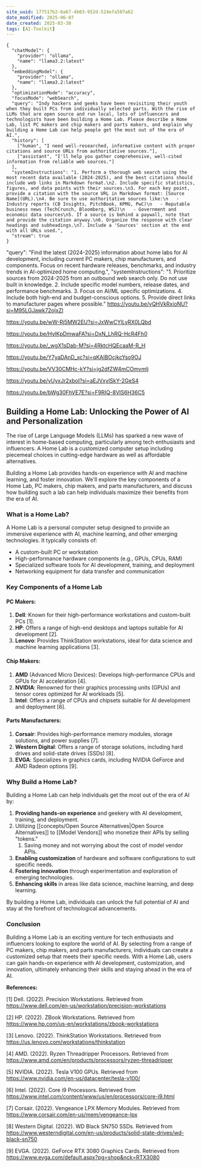```yaml
---
site_uuid: 177517b2-6a67-4b03-952d-524efa507a62
date_modified: 2025-06-07
date_created: 2025-03-30
tags: [AI-Toolkit]
---
```



```requestjson--perplexica
{
  "chatModel": {
    "provider": "ollama",
    "name": "llama3.2:latest"
  },
  "embeddingModel": {
    "provider": "ollama",
    "name": "llama3.2:latest"
  },
  "optimizationMode": "accuracy",
  "focusMode": "webSearch",
  "query": "Indy hackers and geeks have been revisiting their youth when they built PCs from individually selected parts. With the rise of LLMs that are open source and run local, lots of influencers and technologists have been building a Home Lab. Please describe a Home Lab, list PC makers and chip makers and parts makers, and explain why building a Home Lab can help people get the most out of the era of AI.",
  "history": [
    ["human", "I need well-researched, informative content with proper citations and source URLs from authoritative sources."],
    ["assistant", "I'll help you gather comprehensive, well-cited information from reliable web sources."]
  ],
  "systemInstructions": "1. Perform a thorough web search using the most recent data available (2024-2025), and the best citations should include web links in Markdown format.\n2. Include specific statistics, figures, and data points with their sources.\n3. For each key point, provide a citation with the source URL in Markdown format: [Source Name](URL).\n4. Be sure to use authoritative sources like:\n   - Industry reports (CB Insights, PitchBook, KPMG, PwC)\n   - Reputable business news (TechCrunch, Bloomberg, WSJ)\n   - Government and economic data sources\n5. If a source is behind a paywall, note that and provide the citation anyway.\n6. Organize the response with clear headings and subheadings.\n7. Include a 'Sources' section at the end with all URLs used.",
  "stream": true
}
```


"query": "Find the latest (2024-2025) information about home labs for AI development, including current PC makers, chip manufacturers, and components. Focus on recent hardware releases, benchmarks, and industry trends in AI-optimized home computing.",
"systemInstructions": "1. Prioritize sources from 2024-2025 from an outbound web search only. Do not use built in knowledge. 2. Include specific model numbers, release dates, and performance benchmarks. 3. Focus on AI/ML specific optimizations. 4. Include both high-end and budget-conscious options. 5. Provide direct links to manufacturer pages where possible."
https://youtu.be/yQHVkRxioNU?si=M95LGJawk72ojxZI

https://youtu.be/wW-Rj5MW2EU?si=JxWwCYlLyRX0LQbd

https://youtu.be/HylKpDmwaFA?si=DxN_LhRQ-HcR4Fh0

https://youtu.be/_wgX1sDab-M?si=4RktcHQEcaaM-R_H

https://youtu.be/Y7yaDAnD_xc?si=qKAIBOcjkcYso9OJ

https://youtu.be/VV30CMHc-kY?si=jg2dfZW4mCOmvmlj

https://youtu.be/yUyxJr2xboI?si=aEJVxylSkY-2GeS4

https://youtu.be/bWg30FhVE7E?si=F9RIQ-8VlS6H36C5
## Building a Home Lab: Unlocking the Power of AI and Personalization

The rise of Large Language Models (LLMs) has sparked a new wave of interest in home-based computing, particularly among tech enthusiasts and influencers. A Home Lab is a customized computer setup including piecemeal choices in cutting-edge hardware as well as affordable alternatives. 

Building a Home Lab provides hands-on experience with AI and machine learning, and foster innovation. We'll explore the key components of a Home Lab, PC makers, chip makers, and parts manufacturers, and discuss how building such a lab can help individuals maximize their benefits from the era of AI.

### What is a Home Lab?

A Home Lab is a personal computer setup designed to provide an immersive experience with AI, machine learning, and other emerging technologies. It typically consists of:

* A custom-built PC or workstation
* High-performance hardware components (e.g., GPUs, CPUs, RAM)
* Specialized software tools for AI development, training, and deployment
* Networking equipment for data transfer and communication

### Key Components of a Home Lab

#### PC Makers:

1. **Dell**: Known for their high-performance workstations and custom-built PCs [1].
2. **HP**: Offers a range of high-end desktops and laptops suitable for AI development [2].
3. **Lenovo**: Provides ThinkStation workstations, ideal for data science and machine learning applications [3].

#### Chip Makers:

1. **AMD** (Advanced Micro Devices): Develops high-performance CPUs and GPUs for AI acceleration [4].
2. **NVIDIA**: Renowned for their graphics processing units (GPUs) and tensor cores optimized for AI workloads [5].
3. **Intel**: Offers a range of CPUs and chipsets suitable for AI development and deployment [6].

#### Parts Manufacturers:

1. **Corsair**: Provides high-performance memory modules, storage solutions, and power supplies [7].
2. **Western Digital**: Offers a range of storage solutions, including hard drives and solid-state drives (SSDs) [8].
3. **EVGA**: Specializes in graphics cards, including NVIDIA GeForce and AMD Radeon options [9].

### Why Build a Home Lab?

Building a Home Lab can help individuals get the most out of the era of AI by:

1. **Providing hands-on experience** and geekery with AI development, training, and deployment.
2. Utilizing [[concepts/Open Source Alternatives|Open Source Alternatives]] to [[Model Vendors]] who monetize their APIs by selling "tokens."
	1. Saving money and not worrying about the cost of model vendor APIs. 
3. **Enabling customization** of hardware and software configurations to suit specific needs.
4. **Fostering innovation** through experimentation and exploration of emerging technologies.
5. **Enhancing skills** in areas like data science, machine learning, and deep learning.

By building a Home Lab, individuals can unlock the full potential of AI and stay at the forefront of technological advancements.

### Conclusion

Building a Home Lab is an exciting venture for tech enthusiasts and influencers looking to explore the world of AI. By selecting from a range of PC makers, chip makers, and parts manufacturers, individuals can create a customized setup that meets their specific needs. With a Home Lab, users can gain hands-on experience with AI development, customization, and innovation, ultimately enhancing their skills and staying ahead in the era of AI.

**References:**

[1] Dell. (2022). Precision Workstations. Retrieved from <https://www.dell.com/en-us/workstation/precision-workstations>

[2] HP. (2022). ZBook Workstations. Retrieved from <https://www.hp.com/us-en/workstations/zbook-workstations>

[3] Lenovo. (2022). ThinkStation Workstations. Retrieved from <https://us.lenovo.com/workstations/thinkstation>

[4] AMD. (2022). Ryzen Threadripper Processors. Retrieved from <https://www.amd.com/en/products/processors/ryzen-threadripper>

[5] NVIDIA. (2022). Tesla V100 GPUs. Retrieved from <https://www.nvidia.com/en-us/datacenter/tesla-v100/>

[6] Intel. (2022). Core i9 Processors. Retrieved from <https://www.intel.com/content/www/us/en/processors/core-i9.html>

[7] Corsair. (2022). Vengeance LPX Memory Modules. Retrieved from <https://www.corsair.com/en-us/mem/vengeance-lpx>

[8] Western Digital. (2022). WD Black SN750 SSDs. Retrieved from <https://www.westerndigital.com/en-us/products/solid-state-drives/wd-black-sn750>

[9] EVGA. (2022). GeForce RTX 3080 Graphics Cards. Retrieved from <https://www.evga.com/default.aspx?pg=shop&nck=RTX3080>
